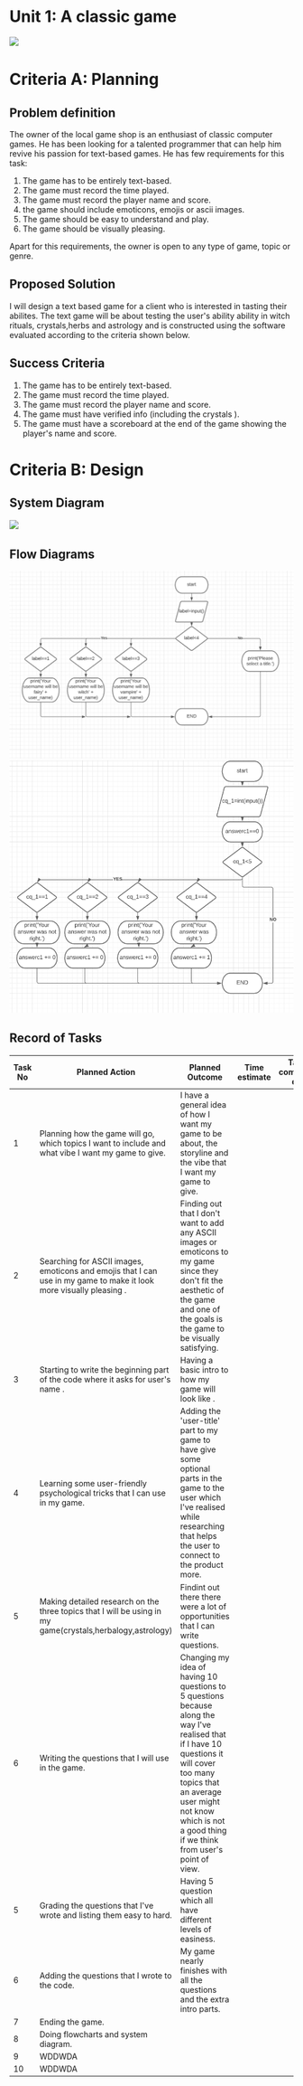 # Unit 1: A classic game 
![](game.gif)

# Criteria A: Planning

## Problem definition

The owner of the local game shop is an enthusiast of classic computer games. He has been looking for a talented programmer that can help him revive his passion for text-based games. He has few requirements for this task:

1. The game has to be entirely text-based.
2. The game must record the time played.
3. The game must record the player name and score.
4. the game should include emoticons, emojis or ascii images.
5. The game should be easy to understand and play.
6. The game should be visually pleasing.



Apart for this requirements, the owner is open to any type of game, topic or genre.

## Proposed Solution

I will design a text based game for a client who is interested in tasting their abilites. The text game will be about testing the user's ability ability in witch rituals, crystals,herbs and astrology and is constructed using the software evaluated according to the criteria shown below.


## Success Criteria
1. The game has to be entirely text-based.
2. The game must record the time played.
3. The game must record the player name and score.
4. The game must have verified info (including the crystals ).
5. The game must have a scoreboard at the end of the game showing the player's name and score.



# Criteria B: Design

## System Diagram
![](systemdiagram.PNG)
## Flow Diagrams
![](flow_chart1.PNG)
![](flow_chart2.PNG)
## Record of Tasks
| Task No | Planned Action | Planned Outcome | Time estimate | Target completion date | Criterion |
|---------|----------------|-----------------|---------------|------------------------|-----------|
|    1     |      Planning how the game will go, which topics I want to include and what vibe I want my game to give.         | I have a general idea of how I want my game to be about, the storyline and the vibe that I want my game to give.                |               |                        |           |
|    2    |         Searching for ASCII images, emoticons and emojis that I can use in my game to make it look more visually pleasing .    |  Finding out that I don't want to add any ASCII images or emoticons to my game since they don't fit the aesthetic of the game and one of the goals is the game to be visually satisfying.               |               |                        |           |
|      3   |    Starting to write the beginning part of the code where it asks for user's name .      |  Having a basic intro to how my game will look like .               |               |                        |           |
|    4   |         Learning some user-friendly psychological tricks that I can use in my game.  | Adding the 'user-title' part to my game to have give some optional parts in the game to the user which I've realised while researching that helps the user to connect to the product more.                |               |                        |           |
|    5    |       Making detailed research on the three topics that I will be using in my game(crystals,herbalogy,astrology)  |  Findint out there there were a lot of opportunities that I can write questions.               |               |                        |           |
|    6    |         Writing the questions that I will use in the game.    |  Changing my idea of having 10 questions to 5 questions because along the way I've realised that if I have 10 questions it will cover too many topics that an average user might not know which is not a good thing if we think from user's point of view.               |               |                        |           |
|    5    |          Grading the questions that I've wrote and listing them easy to hard.    | Having 5 question which all have different levels of easiness.                |               |                        |           |
|    6     |         Adding the questions that I wrote to the code.      | My game nearly finishes with all the questions and the extra intro parts.                |               |                        |           |
|    7    |         Ending the game.    |                 |               |                        |           |
|    8     |          Doing flowcharts and system diagram.      |                 |               |                        |           |
|    9     |          WDDWDA      |                 |               |                        |           |
|    10     |          WDDWDA      |                 |               |                        |           |

